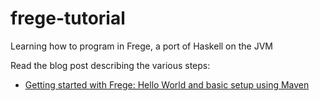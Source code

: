 frege-tutorial
==============

Learning how to program in Frege, a port of Haskell on the JVM

Read the blog post describing the various steps:
* [Getting started with Frege: Hello World and basic setup using Maven](http://www.federico-tomassetti.it/getting-started-with-frege-hello-world-and-basic-setup-using-maven/)
